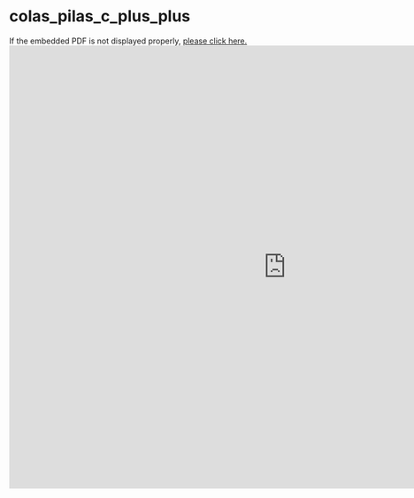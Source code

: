 # colas_pilas_c_plus_plus

If the embedded PDF is not displayed properly, <a href="https://github.com/jorgeabad/colas_pilas_c_plus_plus/blob/master/docs/Doc.pdf" target="_blank">please click here.</a> <embed src="https://jorgeabad.github.io/colas_pilas_c_plus_plus/Doc.pdf" width="1000px" height="800px" />